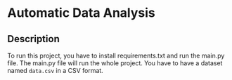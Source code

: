 # Automatic Data Analysis

## Description
To run this project, you have to install requirements.txt and run the main.py file. The main.py file will run the whole project.
You have to have a dataset named `data.csv` in a CSV format.
